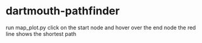 # dartmouth-pathfinder
run map_plot.py
click on the start node and hover over the end node
the red line shows the shortest path
